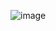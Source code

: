 ![image](https://user-images.githubusercontent.com/66035321/138337510-11821a6e-c05f-44f7-bd95-f62b7578819d.png)
